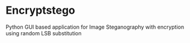 # Encryptstego
Python GUI based application for Image Steganography with encryption using random LSB substitution
